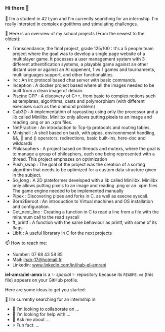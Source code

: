 ### Hi there 👋

🔭 I’m a student in 42 Lyon and I'm currently searching for an internship. I'm really intersted in complex algotithms and stimulating challenges.

🌱 Here is an overview of my school projects (From the newest to the oldest):
- Transcendance, the final project, grade 125/100 : It's a 5 people team project where the goal was to develop a single page website of a multiplayer game. It pocesses a user management system with 3 different athentification systems, a playable game against an other distant user or against an AI oppenent, 1 vs 1 games and tournaments, multilanguages support, and other functionalities.
- Irc : An irc protocol based chat server with basic commands.
- Inception : A docker project based where all the images needed to be built from a clean image of debian.
- Piscine CPP : A discovery of C++, from basic to complex notions such as templates, algorithms, casts and polymorphism (with different exercises such as the diamond problem)
- Cub3D : A implementation of raycasting using only the processor and a lib called Minilibx. Minilibx only allows putting pixels to an image and reading .png or an .xpm files.
- NetPractice : An introduction to Tcp-Ip protocols and routing tables.
- Minishell : A shell based on bash, with pipes, environnement handling, &&, || and () operators, redirections, basic built-ins, here-doc and wildcards
- Philosophers : A project based on threads and mutexs, where the goal is to manage a group of philosphers, each one being represented with a thread. This project emphazes on optimization
- Push_swap : The goal of the project was the creation of a sorting algorithm that needs to be optimized for a custom data structure given in the subject.
- So_long : A 2D plateformer developed with a lib called Minilibx. Minilibx only allows putting pixels to an image and reading .png or an .xpm files. The game engine needed to be implemented manually
- Pipex : Discovering pipes and forks in C, as well as execve syscall.
- Born2Beroot : An introduction to Virtual machines and OS installation and configuration.
- Get_next_line : Creating a function in C to read a line from a file with the minumum call to the read syscall
- ft_printf : A function with the same behaviour as printf, with some of its flags
- Libft : A useful librarary in C for the next projects

📫 How to reach me:
- Number: 07 68 43 58 85
- Mail: ihab-17@hotmail.fr
- Linkedin: www.linkedin.com/in/ihab-el-amrani

[//]: # (Bonjour)
**iel-amra/iel-amra** is a ✨ _special_ ✨ repository because its `README.md` (this file) appears on your GitHub profile.

Here are some ideas to get you started:

🔭 I’m currently searching for an internship in
- 👯 I’m looking to collaborate on ...
- 🤔 I’m looking for help with ...
- 💬 Ask me about ...
- ⚡ Fun fact: ...

